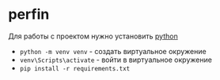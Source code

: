 # perfin

Для работы с проектом нужно установить [python](http://python.org)

- `python -m venv venv` - создать виртуальное окружение
- `venv\Scripts\activate` - войти в виртуальное окружение
- `pip install -r requirements.txt`